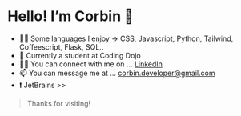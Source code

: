 # Hello! I’m Corbin 👋 

- 👨‍💻 Some languages I enjoy → CSS, Javascript, Python, Tailwind, Coffeescript, Flask, SQL..
- 🥷 Currently a student at Coding Dojo 
- 🤝🏾 You can connect with me on ... [LinkedIn](https://www.linkedin.com/in/corbin-crawford-257b0423b/)
- 📫 You can message me at ... <corbin.developer@gmail.com>
- ❗ JetBrains >>

> Thanks for visiting!

<!---
corbindeveloper/corbindeveloper is a ✨ special ✨ repository because its `README.md` (this file) appears on your GitHub profile.
You can click the Preview link to take a look at your changes.
--->
